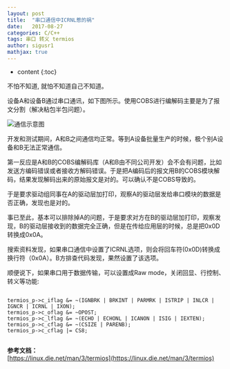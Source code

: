 ```yaml
---
layout: post  
title:  "串口通信中ICRNL惹的祸"  
date:   2017-08-27  
categories: C/C++  
tags: 串口 转义 termios  
author: sigusr1  
mathjax: true  
---
```


* content
{:toc}

不怕不知道, 就怕不知道自己不知道。 






  
设备A和设备B通过串口通讯，如下图所示。使用COBS进行编解码主要是为了报文分割（解决粘包半包问题）。  

![通信示意图](http://34.210.34.184:8888/blog/%B4%AE%BF%DA%D7%AA%D2%E5.jpg)
  

开发和测试期间，A和B之间通信均正常。等到A设备批量生产的时候，极个别A设备和B无法正常通信。  

第一反应是A和B的COBS编解码库（A和B由不同公司开发）会不会有问题，比如发送方编码错误或者接收方解码错误。于是把A编码后的报文用B的COBS模块解码，结果发现解码出来的原始报文是对的。可以确认不是COBS导致的。  

于是要求驱动组同事在A的驱动层加打印，观察A的驱动层发给串口模块的数据是否正确，发现也是对的。  

事已至此，基本可以排除掉A的问题，于是要求对方在B的驱动层加打印，观察发现，B的驱动层接收到的数据完全正确，但是在传给应用层的时候，总是把0x0D转换成0x0A。

搜索资料发现，如果串口通信中设置了ICRNL选项，则会将回车符(0x0D)转换成换行符（0x0A）。B方排查代码发现，果然设置了该选项。  

顺便说下，如果串口用于数据传输，可以设置成Raw mode，关闭回显、行控制、转义等功能:

```

termios_p->c_iflag &= ~(IGNBRK | BRKINT | PARMRK | ISTRIP | INLCR | IGNCR | ICRNL | IXON);  
termios_p->c_oflag &= ~OPOST;  
termios_p->c_lflag &= ~(ECHO | ECHONL | ICANON | ISIG | IEXTEN);  
termios_p->c_cflag &= ~(CSIZE | PARENB);  
termios_p->c_cflag |= CS8;
  
```

  
  

**参考文档：**  
[https://linux.die.net/man/3/termios](https://linux.die.net/man/3/termios)